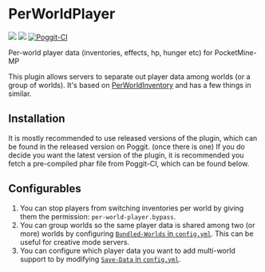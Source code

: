 # PerWorldPlayer
[![](https://poggit.pmmp.io/shield.dl.total/PerWorldPlayer)](https://poggit.pmmp.io/p/PerWorldPlayer)
[![](https://poggit.pmmp.io/shield.state/PerWorldPlayer)](https://poggit.pmmp.io/p/PerWorldPlayer)
[![Poggit-CI](https://poggit.pmmp.io/ci.shield/BlockHorizons/PerWorldPlayer/PerWorldPlayer)](https://poggit.pmmp.io/ci/BlockHorizons/PerWorldPlayer/PerWorldPlayer)


Per-world player data (inventories, effects, hp, hunger etc) for PocketMine-MP

This plugin allows servers to separate out player data among worlds (or a group of worlds). It's based on [PerWorldInventory](https://github.com/BlockHorizons/PerWorldInventory) and has a few things in similar.

## Installation
It is mostly recommended to use released versions of the plugin, which can be found in the released version on Poggit. (once there is one)
If you do decide you want the latest version of the plugin, it is recommended you fetch a pre-compiled phar file from Poggit-CI, which can be found below.

## Configurables
1. You can stop players from switching inventories per world by giving them the permission: `per-world-player.bypass`.
2. You can group worlds so the same player data is shared among two (or more) worlds by configuring [`Bundled-Worlds` in `config.yml`](https://github.com/BlockHorizons/PerWorldPlayer/blob/master/resources/config.yml#L43). This can be useful for creative mode servers.
3. You can configure which player data you want to add multi-world support to by modifying [`Save-Data` in `config.yml`](https://github.com/BlockHorizons/PerWorldPlayer/blob/master/resources/config.yml#L5).
